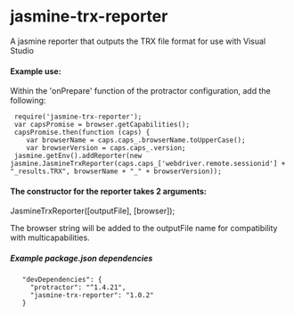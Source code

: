 # jasmine-trx-reporter
A jasmine reporter that outputs the TRX file format for use with Visual Studio


#### Example use:

Within the 'onPrepare' function of the protractor configuration, add the following:

     require('jasmine-trx-reporter');
     var capsPromise = browser.getCapabilities();
     capsPromise.then(function (caps) {
        var browserName = caps.caps_.browserName.toUpperCase();
        var browserVersion = caps.caps_.version;
     jasmine.getEnv().addReporter(new jasmine.JasmineTrxReporter(caps.caps_['webdriver.remote.sessionid'] + "_results.TRX", browserName + "_" + browserVersion));
 
#### The constructor for the reporter takes 2 arguments:
 JasmineTrxReporter([outputFile], [browser]);
 
 The browser string will be added to the outputFile name for compatibility with multicapabilities.
 
##### Example package.json dependencies
       "devDependencies": {
         "protractor": "^1.4.21",
         "jasmine-trx-reporter": "1.0.2"
       }
